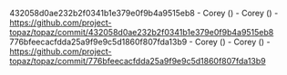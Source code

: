 432058d0ae232b2f0341b1e379e0f9b4a9515eb8 - Corey () - Corey () - https://github.com/project-topaz/topaz/commit/432058d0ae232b2f0341b1e379e0f9b4a9515eb8
776bfeecacfdda25a9f9e9c5d1860f807fda13b9 - Corey () - Corey () - https://github.com/project-topaz/topaz/commit/776bfeecacfdda25a9f9e9c5d1860f807fda13b9
